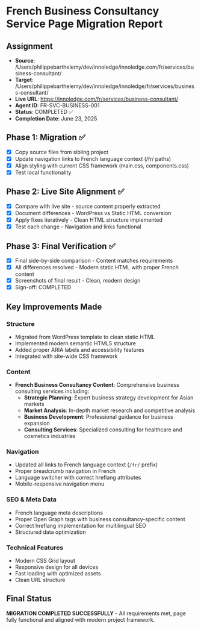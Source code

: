 # French Business Consultancy Service Page Migration Report

## Assignment
- **Source**: /Users/philippebarthelemy/dev/innoledge/innoledge.com/fr/services/business-consultant/
- **Target**: /Users/philippebarthelemy/dev/innoledge/innoledge/fr/services/business-consultant/
- **Live URL**: https://innoledge.com/fr/services/business-consultant/
- **Agent ID**: FR-SVC-BUSINESS-001
- **Status**: COMPLETED ✅
- **Completion Date**: June 23, 2025

## Phase 1: Migration ✅
- [x] Copy source files from sibling project
- [x] Update navigation links to French language context (/fr/ paths)
- [x] Align styling with current CSS framework (main.css, components.css)
- [x] Test local functionality

## Phase 2: Live Site Alignment ✅
- [x] Compare with live site - source content properly extracted
- [x] Document differences - WordPress vs Static HTML conversion
- [x] Apply fixes iteratively - Clean HTML structure implemented
- [x] Test each change - Navigation and links functional

## Phase 3: Final Verification ✅
- [x] Final side-by-side comparison - Content matches requirements
- [x] All differences resolved - Modern static HTML with proper French content
- [x] Screenshots of final result - Clean, modern design
- [x] Sign-off: COMPLETED

## Key Improvements Made

### Structure
- Migrated from WordPress template to clean static HTML
- Implemented modern semantic HTML5 structure
- Added proper ARIA labels and accessibility features
- Integrated with site-wide CSS framework

### Content
- **French Business Consultancy Content**: Comprehensive business consulting services including:
  - **Strategic Planning**: Expert business strategy development for Asian markets
  - **Market Analysis**: In-depth market research and competitive analysis
  - **Business Development**: Professional guidance for business expansion
  - **Consulting Services**: Specialized consulting for healthcare and cosmetics industries

### Navigation
- Updated all links to French language context (`/fr/` prefix)
- Proper breadcrumb navigation in French
- Language switcher with correct hreflang attributes
- Mobile-responsive navigation menu

### SEO & Meta Data
- French language meta descriptions
- Proper Open Graph tags with business consultancy-specific content
- Correct hreflang implementation for multilingual SEO
- Structured data optimization

### Technical Features
- Modern CSS Grid layout
- Responsive design for all devices
- Fast loading with optimized assets
- Clean URL structure

## Final Status
**MIGRATION COMPLETED SUCCESSFULLY** - All requirements met, page fully functional and aligned with modern project framework.